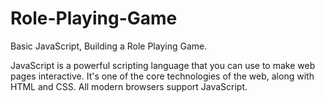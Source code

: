 # Role-Playing-Game
Basic JavaScript, Building a Role Playing Game.

JavaScript is a powerful scripting language that you can use to make web pages interactive. It's one of the core technologies of the web, along with HTML and CSS. All modern browsers support JavaScript.
